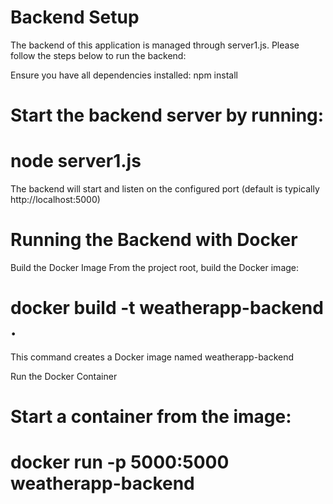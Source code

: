 # Backend Setup 

The backend of this application is managed through server1.js. Please follow the steps below to run the backend:

Ensure you have all dependencies installed:
npm install

# Start the backend server by running:
# node server1.js
The backend will start and listen on the configured port (default is typically http://localhost:5000)

# Running the Backend with Docker

Build the Docker Image
From the project root, build the Docker image:
# docker build -t weatherapp-backend .

This command creates a Docker image named weatherapp-backend

Run the Docker Container
# Start a container from the image:
# docker run -p 5000:5000 weatherapp-backend

